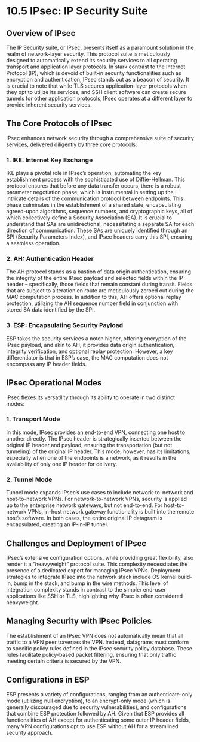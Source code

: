 # 10.5 IPsec: IP Security Suite

## Overview of IPsec

The IP Security suite, or IPsec, presents itself as a paramount solution in the realm of network-layer security. This protocol suite is meticulously designed to automatically extend its security services to all operating transport and application layer protocols. In stark contrast to the Internet Protocol (IP), which is devoid of built-in security functionalities such as encryption and authentication, IPsec stands out as a beacon of security. It is crucial to note that while TLS secures application-layer protocols when they opt to utilize its services, and SSH client software can create secure tunnels for other application protocols, IPsec operates at a different layer to provide inherent security services.

## The Core Protocols of IPsec

IPsec enhances network security through a comprehensive suite of security services, delivered diligently by three core protocols:

### 1. IKE: Internet Key Exchange
IKE plays a pivotal role in IPsec’s operation, automating the key establishment process with the sophisticated use of Diffie-Hellman. This protocol ensures that before any data transfer occurs, there is a robust parameter negotiation phase, which is instrumental in setting up the intricate details of the communication protocol between endpoints. This phase culminates in the establishment of a shared state, encapsulating agreed-upon algorithms, sequence numbers, and cryptographic keys, all of which collectively define a Security Association (SA). It is crucial to understand that SAs are unidirectional, necessitating a separate SA for each direction of communication. These SAs are uniquely identified through an SPI (Security Parameters Index), and IPsec headers carry this SPI, ensuring a seamless operation.

### 2. AH: Authentication Header
The AH protocol stands as a bastion of data origin authentication, ensuring the integrity of the entire IPsec payload and selected fields within the IP header – specifically, those fields that remain constant during transit. Fields that are subject to alteration en route are meticulously zeroed out during the MAC computation process. In addition to this, AH offers optional replay protection, utilizing the AH sequence number field in conjunction with stored SA data identified by the SPI.

### 3. ESP: Encapsulating Security Payload
ESP takes the security services a notch higher, offering encryption of the IPsec payload, and akin to AH, it provides data origin authentication, integrity verification, and optional replay protection. However, a key differentiator is that in ESP’s case, the MAC computation does not encompass any IP header fields.

## IPsec Operational Modes

IPsec flexes its versatility through its ability to operate in two distinct modes:

### 1. Transport Mode
In this mode, IPsec provides an end-to-end VPN, connecting one host to another directly. The IPsec header is strategically inserted between the original IP header and payload, ensuring the transportation (but not tunneling) of the original IP header. This mode, however, has its limitations, especially when one of the endpoints is a network, as it results in the availability of only one IP header for delivery.

### 2. Tunnel Mode
Tunnel mode expands IPsec’s use cases to include network-to-network and host-to-network VPNs. For network-to-network VPNs, security is applied up to the enterprise network gateways, but not end-to-end. For host-to-network VPNs, in-host network gateway functionality is built into the remote host’s software. In both cases, the entire original IP datagram is encapsulated, creating an IP-in-IP tunnel.

## Challenges and Deployment of IPsec

IPsec’s extensive configuration options, while providing great flexibility, also render it a “heavyweight” protocol suite. This complexity necessitates the presence of a dedicated expert for managing IPsec VPNs. Deployment strategies to integrate IPsec into the network stack include OS kernel build-in, bump in the stack, and bump in the wire methods. This level of integration complexity stands in contrast to the simpler end-user applications like SSH or TLS, highlighting why IPsec is often considered heavyweight.

## Managing Security with IPsec Policies

The establishment of an IPsec VPN does not automatically mean that all traffic to a VPN peer traverses the VPN. Instead, datagrams must conform to specific policy rules defined in the IPsec security policy database. These rules facilitate policy-based packet filtering, ensuring that only traffic meeting certain criteria is secured by the VPN.

## Configurations in ESP

ESP presents a variety of configurations, ranging from an authenticate-only mode (utilizing null encryption), to an encrypt-only mode (which is generally discouraged due to security vulnerabilities), and configurations that combine ESP protection followed by AH. Given that ESP provides all functionalities of AH except for authenticating some outer IP header fields, many VPN configurations opt to use ESP without AH for a streamlined security approach.
